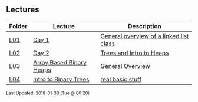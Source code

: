 ## Lectures
| Folder | Lecture | Description|
 | ------------|------------|------------|
 | [L01](https://github.com/rugbyprof/3013-Algorithms/tree/master/Lectures/L01) | [ Day 1 ](https://github.com/rugbyprof/3013-Algorithms/tree/master/Lectures/[L01](https://github.com/rugbyprof/3013-Algorithms/tree/master/Lectures/L01)) | [ General overview of a linked list class](https://github.com/rugbyprof/3013-Algorithms/tree/master/Lectures/[L01](https://github.com/rugbyprof/3013-Algorithms/tree/master/Lectures/L01)) |
 | [L02](https://github.com/rugbyprof/3013-Algorithms/tree/master/Lectures/L02) | [ Day 2 ](https://github.com/rugbyprof/3013-Algorithms/tree/master/Lectures/[L02](https://github.com/rugbyprof/3013-Algorithms/tree/master/Lectures/L02)) | [ Trees and Intro to Heaps](https://github.com/rugbyprof/3013-Algorithms/tree/master/Lectures/[L02](https://github.com/rugbyprof/3013-Algorithms/tree/master/Lectures/L02)) | [L02](https://github.com/rugbyprof/3013-Algorithms/tree/master/Lectures/[L02](https://github.com/rugbyprof/3013-Algorithms/tree/master/Lectures/L02)) | [ Overview](https://github.com/rugbyprof/3013-Algorithms/tree/master/Lectures/[L02](https://github.com/rugbyprof/3013-Algorithms/tree/master/Lectures/L02)) | [L02](https://github.com/rugbyprof/3013-Algorithms/tree/master/Lectures/[L02](https://github.com/rugbyprof/3013-Algorithms/tree/master/Lectures/L02)) | [ Quick Notes](https://github.com/rugbyprof/3013-Algorithms/tree/master/Lectures/[L02](https://github.com/rugbyprof/3013-Algorithms/tree/master/Lectures/L02)) |
 | [L03](https://github.com/rugbyprof/3013-Algorithms/tree/master/Lectures/L03) | [ Array Based Binary Heaps ](https://github.com/rugbyprof/3013-Algorithms/tree/master/Lectures/[L03](https://github.com/rugbyprof/3013-Algorithms/tree/master/Lectures/L03)) | [ General Overview](https://github.com/rugbyprof/3013-Algorithms/tree/master/Lectures/[L03](https://github.com/rugbyprof/3013-Algorithms/tree/master/Lectures/L03)) |
 | [L04](https://github.com/rugbyprof/3013-Algorithms/tree/master/Lectures/L04) | [ Intro to Binary Trees ](https://github.com/rugbyprof/3013-Algorithms/tree/master/Lectures/[L04](https://github.com/rugbyprof/3013-Algorithms/tree/master/Lectures/L04)) | [ real basic stuff](https://github.com/rugbyprof/3013-Algorithms/tree/master/Lectures/[L04](https://github.com/rugbyprof/3013-Algorithms/tree/master/Lectures/L04)) |

<sup>Last Updated: 2018-01-30 (Tue @ 00:20)</sup>